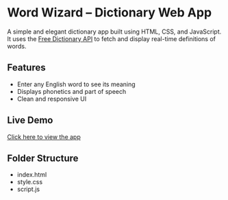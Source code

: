 #  Word Wizard – Dictionary Web App

A simple and elegant dictionary app built using HTML, CSS, and JavaScript. It uses the [Free Dictionary API](https://dictionaryapi.dev/) to fetch and display real-time definitions of words.

##  Features
- Enter any English word to see its meaning
- Displays phonetics and part of speech
- Clean and responsive UI

## Live Demo
[Click here to view the app](https://Shivsandhanshiv.github.io/word-wizard)

## Folder Structure
- index.html
- style.css
- script.js
